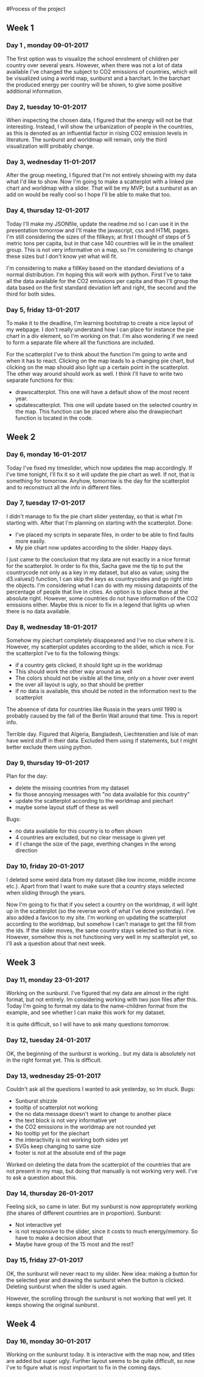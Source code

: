 #Process of the project
## Week 1
### Day 1 , monday 09-01-2017
The first option was to visualize the school enrolment of children per country over several years. However, when there was not a lot of data available I've changed the subject to CO2 emissions of countries, which will be visualized using a world map, sunburst and a barchart. In the barchart the produced energy per country will be shown, to give some positive additional information. 

### Day 2, tuesday 10-01-2017
When inspecting the chosen data, I figured that the energy will not be that interesting. Instead, I will show the urbanization of people in the countries, as this is denoted as an influential factor in rising CO2 emission levels in literature.  The sunburst and worldmap will remain, only the third visualization willl probably change. 

### Day 3, wednesday 11-01-2017
After the group meeting, I figured that I'm not entirely showing with my data what I'd like to show. Now I'm going to make a scatterplot with a linked pie chart and worldmap with a slider. That will be my MVP; but a sunburst as an add on would be really cool so I hope I'll be able to make that too. 

### Day 4, thursday 12-01-2017
Today I'll make my JSONfile, update the readme.md so I can use it in the presentation tomorrow and I'll make the javascript, css and HTML pages.
I'm still considering the sizes of the fillkeys; at first I thought of steps of 5 metric tons per capita, but in that case 140 countries will lie in the smallest group. This is not very informative on a map, so I'm considering to change these sizes but I don't know yet what will fit. 

I'm considering to make a fillKey based on the standard deviations of a normal distribution. I'm hoping this will work with python. First I've to take all the data available for the CO2 emissions per capita and than I'll group the data based on the first standard deviation left and right, the second and the third for both sides. 

### Day 5, friday 13-01-2017
To make it to the deadline, I'm learning bootstrap to create a nice layout of my webpage. I don't really understand how I can place for instance the pie chart in a div element, so I'm working on that. I'm also wondering if we need to form a separate file where all the functions are included.

For the scatterplot I've to think about the function I'm going to write and when it has to react. Clicking on the map leads to a changing pie chart, but clicking on the map should also light up a certain point in the scatterplot. The other way around should work as well. I think I'll have to write two separate functions for this:
* drawscatterplot. This one will have a default show of the most recent year. 
* updatescatterplot. This one will update based on the selected country in the map. This function can be placed where also the drawpiechart function is located in the code. 

## Week 2
### Day 6, monday 16-01-2017
Today I've fixed my timeslider, which now updates the map accordingly. If I've time tonight, I'll fix it so it will update the pie chart as well. If not, that is something for tomorrow. Anyhow, tomorrow is the day for the scatterplot and to reconstruct all the info in different files. 

### Day 7, tuesday 17-01-2017
I didn't manage to fix the pie chart slider yesterday, so that is what I'm starting with. After that I'm planning on starting with the scatterplot. 
Done:
* I've placed my scripts in separate files, in order to be able to find faults more easily.
* My pie chart now updates according to the slider. Happy days.

I just came to the conclusion that my data are not exactly in a nice format for the scatterplot. In order to fix this, Sacha gave me the tip to put the countrycode not only as a key in my dataset, but also as value; using the d3.values() function, I can skip the keys as countrycodes and go right into the objects.
I'm considering what I can do with my missing datapoints of the percentage of people that live in cities. An option is to place these at the absolute right.  However, some countries do not have information of the CO2 emissions either. Maybe this is nicer to fix in a legend that lights up when there is no data available.

### Day 8, wednesday 18-01-2017
Somehow my piechart completely disappeared and I've no clue where it is. However, my scatterplot updates according to the slider, which is nice. For the scatterplot I've to fix the following things:
* if a country gets clicked, it should light up in the worldmap
* This should work the other way around as well
* The colors should not be visible all the time, only on a hover over event
* the over all layout is ugly, so that should be prettier
* if no data is available, this should be noted in the information next to the scatterplot

The absence of data for countries like Russia in the years until 1990 is probably caused by the fall of the Berlin Wall around that time. This is report info.

Terrible day. Figured that Algeria, Bangladesh, Liechtenstien and Isle of man have weird stuff in their data. Excluded them using if statements, but I might better exclude them using python.

### Day 9, thursday 19-01-2017
Plan for the day:
* delete the missing countries from my dataset
* fix those annoying messages with "no data available for this country"
* update the scatterplot according to the worldmap and piechart
* maybe some layout stuff of these as well

Bugs:
* no data available for this country is to often shown
* 4 countries are excluded, but no clear message is given yet
* if I change the size of the page, everthing changes in the wrong direction

### Day 10, friday 20-01-2017
I deleted some weird data from my dataset (like low income, middle income etc.). Apart from that I want to make sure that a country stays selected when sliding through the years. 

Now I'm going to fix that if you select a country on the worldmap, it will light up in the scatterplot (so the reverse work of what I've done yesterday). I've also added a favicon to my site. I'm working on updating the scatterplot according to the worldmap, but somehow I can't manage to get the fill from the ids. If the slider moves, the same country stays selected so that is nice. However, somehow this is not functioning very well in my scatterplot yet, so I'll ask a question about that next week. 

## Week 3
### Day 11, monday 23-01-2017
Working on the sunburst. I've figured that my data are almost in the right format, but not entirely. Im considering working with two json files after this. Today I'm going to format my data to the name-children format from the example, and see whether I can make this work for my dataset. 

It is quite difficult, so I will have to ask many questions tomorrow.

### Day 12, tuesday 24-01-2017
OK, the beginning of the sunburst is working.. but my data is absolutely not in the right format yet. This is difficult.

### Day 13, wednesday 25-01-2017
Couldn't ask all the questions I wanted to ask yesterday, so Im stuck. Bugs:

* Sunburst shizzle
* tooltip of scatterplot not working
* the no data message doesn't want to change to another place
* the text block is not very informative yet
* the CO2 emissions in the worldmap are not rounded yet
* No tooltip yet for the piechart
* the interactivity is not working both sides yet
* SVGs keep changing to same size
* footer is not at the absolute end of the page

Worked on deleting the data from the scatterplot of the countries that are not present in my map, but doing that manually is not working very well. I've to ask a question about this.

### Day 14, thursday 26-01-2017
Feeling sick, so came in later. But my sunburst is now appropriately working (the shares of different countries are in proportion). Sunburst:

* Not interactive yet
* is not responsive to the slider, since it costs to much energy/memory. So have to make a decision about that
* Maybe have group of the 15 most and the rest?

### Day 15, friday 27-01-2017
OK, the sunburst will never react to my slider. New idea: making a button for the selected year and drawing the sunburst when the button is clicked. Deleting sunburst when the slider is used again. 

However, the scrolling through the sunburst is not working that well yet. It keeps showing the original sunburst.

## Week 4
### Day 16, monday 30-01-2017
Working on the sunburst today. It is interactive with the map now, and titles are added but super ugly.  Further layout seems to be quite difficult, so now I've to figure what is most important to fix in the coming days.